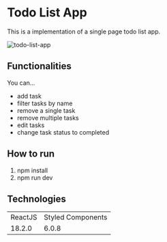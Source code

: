 # Todo List App

<p>This is a implementation of a single page todo list app.</p>

![todo-list-app](https://github.com/mathbl99/todo-list-app/assets/81522263/8b0806c5-5ac2-44a9-a680-d810ff44faeb)

## Functionalities
<p>You can...</p>
<ul>
  <li>add task</li>
  <li>filter tasks by name</li>
  <li>remove a single task</li>
  <li>remove multiple tasks</li>
  <li>edit tasks</li>
  <li>change task status to completed</li>   
</ul>

## How to run
<ol>
  <li>npm install</li>
  <li>npm run dev</li>
</ol>


## Technologies
<table>
  <tr>
    <td>ReactJS</td>
    <td>Styled Components</td>
  </tr>
  <tr>
    <td>18.2.0</td>
    <td>6.0.8</td>
  </tr>
</table>
